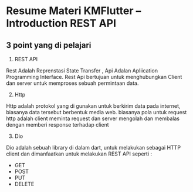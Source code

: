 # Resume Materi KMFlutter – Introduction REST API

## 3 point yang di pelajari

1. REST API
<p>
Rest Adalah Reprenstasi State Transfer ,
Api Adalan Apliication Programming Interface.
Rest Api bertujuan untuk menghubungkan Client dan server untuk memproses sebuah permintaan data.
<p>

2. Http 
<p>
Http adalah protokol yang di gunakan untuk berkirim data pada internet, biasanya data tersebut berbentuk media web.
biasanya pola untuk request http adalah client meminta request dan server mengolah dan membalas dengan memberi response terhadap client
<p>

3. Dio
<p>
Dio adalah sebuah library di dalam dart, untuk melakukan sebagai HTTP client dan dimanfaatkan untuk melakukan REST API seperti :

- GET
- POST
- PUT
- DELETE
<p>